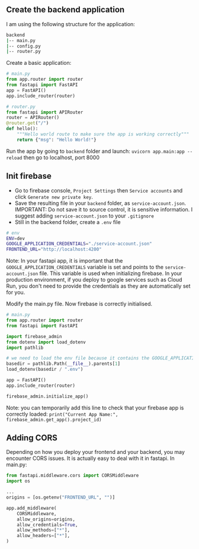 ## Create the backend application

I am using the following structure for the application:

```bash
backend
|-- main.py
|-- config.py
|-- router.py
```

Create a basic application:

```python
# main.py
from app.router import router
from fastapi import FastAPI
app = FastAPI()
app.include_router(router)

# router.py
from fastapi import APIRouter
router = APIRouter()
@router.get("/")
def hello():
    """Hello world route to make sure the app is working correctly"""
    return {"msg": "Hello World!"}
```

Run the app by going to `backend` folder and launch: `uvicorn app.main:app --reload` then go to localhost, port 8000

## Init firebase

- Go to firebase console, `Project Settings` then `Service accounts` and click `Generate new private key`.
- Save the resulting file in your `backend` folder, as `service-account.json`. IMPORTANT: Do not save it to source control, it is sensitive information. I suggest adding `service-account.json` to your `.gitignore`
- Still in the backend folder, create a `.env` file

```bash
# env
ENV=dev
GOOGLE_APPLICATION_CREDENTIALS="./service-account.json"
FRONTEND_URL="http://localhost:4200"
```

Note: In your fastapi app, it is important that the `GOOGLE_APPLICATION_CREDENTIALS` variable is
set and points to the `service-account.json` file. This variable is used when initializing firebase.
In your production environment, if you deploy to google services such as Cloud Run, you don't need to
provide the credentials as they are automatically set for you.

Modify the main.py file. Now firebase is correctly initialised.

```python
# main.py
from app.router import router
from fastapi import FastAPI

import firebase_admin
from dotenv import load_dotenv
import pathlib

# we need to load the env file because it contains the GOOGLE_APPLICATION_CREDENTIALS
basedir = pathlib.Path(__file__).parents[1]
load_dotenv(basedir / ".env")

app = FastAPI()
app.include_router(router)

firebase_admin.initialize_app()
```

Note: you can temporarily add this line to check that your firebase app is correctly loaded:
`print("Current App Name:", firebase_admin.get_app().project_id)`

## Adding CORS

Depending on how you deploy your frontend and your backend, you may encounter CORS issues.
It is actually easy to deal with it in fastapi.
In main.py:

```python
from fastapi.middleware.cors import CORSMiddleware
import os

...
origins = [os.getenv("FRONTEND_URL", "")]

app.add_middleware(
    CORSMiddleware,
    allow_origins=origins,
    allow_credentials=True,
    allow_methods=["*"],
    allow_headers=["*"],
)
```
